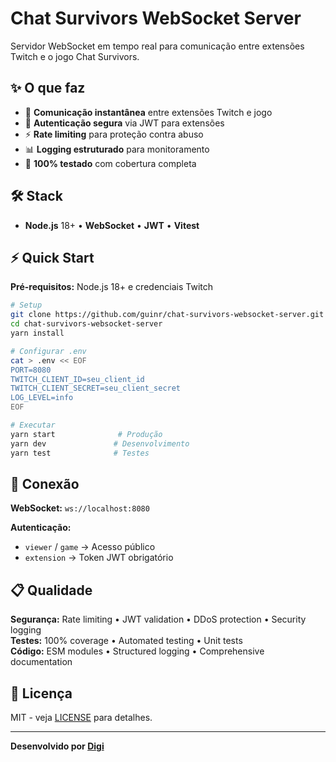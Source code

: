 # Chat Survivors WebSocket Server

Servidor WebSocket em tempo real para comunicação entre extensões Twitch e o jogo Chat Survivors.

## ✨ O que faz

- 🚀 **Comunicação instantânea** entre extensões Twitch e jogo
- 🔐 **Autenticação segura** via JWT para extensões
- ⚡ **Rate limiting** para proteção contra abuso
- 📊 **Logging estruturado** para monitoramento
- 🧪 **100% testado** com cobertura completa

## 🛠️ Stack

- **Node.js** 18+ • **WebSocket** • **JWT** • **Vitest**

## ⚡ Quick Start

**Pré-requisitos:** Node.js 18+ e credenciais Twitch

```bash
# Setup
git clone https://github.com/guinr/chat-survivors-websocket-server.git
cd chat-survivors-websocket-server
yarn install

# Configurar .env
cat > .env << EOF
PORT=8080
TWITCH_CLIENT_ID=seu_client_id
TWITCH_CLIENT_SECRET=seu_client_secret
LOG_LEVEL=info
EOF

# Executar
yarn start              # Produção
yarn dev               # Desenvolvimento
yarn test              # Testes
```

## 📡 Conexão

**WebSocket:** `ws://localhost:8080`

**Autenticação:**
- `viewer` / `game` → Acesso público
- `extension` → Token JWT obrigatório

## 📋 Qualidade

**Segurança:** Rate limiting • JWT validation • DDoS protection • Security logging  
**Testes:** 100% coverage • Automated testing • Unit tests  
**Código:** ESM modules • Structured logging • Comprehensive documentation

## 📝 Licença

MIT - veja [LICENSE](LICENSE) para detalhes.

---

**Desenvolvido por [Digi](https://github.com/guinr)**
